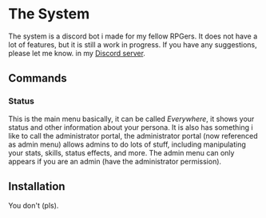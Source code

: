 # The System

The system is a discord bot i made for my fellow RPGers. It does not have a lot of features, but it is still a work in progress. If you have any suggestions, please let me know. in my [Discord server](https://discord.gg/9UsdKFAtEF).

## Commands

### Status

This is the main menu basically, it can be called _Everywhere_, it shows your status and other information about your persona. It is also has something i like to call the administrator portal, the administrator portal (now referenced as admin menu) allows admins to do lots of stuff, including manipulating your stats, skills, status effects, and more. The admin menu can only appears if you are an admin (have the administrator permission).

## Installation

You don't (pls).
